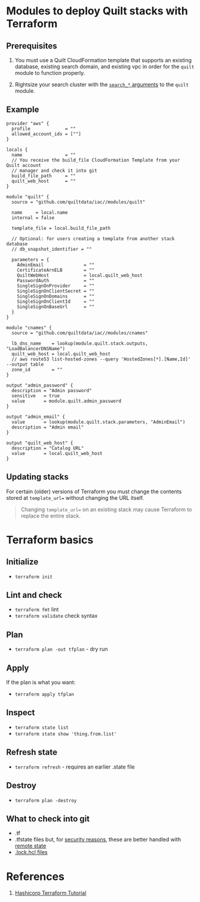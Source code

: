 # Modules to deploy Quilt stacks with Terraform

## Prerequisites

1. You must use a Quilt CloudFormation template that supports an existing database,
existing search domain, and existing vpc in order for the  `quilt` module to
function properly.

1. Rightsize your search cluster with the
[`search_*` arguments](./modules/quilt/variables.tf)
to the `quilt` module.

## Example

```hcl
provider "aws" {
  profile             = ""
  allowed_account_ids = [""]
}

locals {
  name                = ""
  // You receive the build_file CloudFormation Template from your Quilt account
  // manager and check it into git
  build_file_path     = ""
  quilt_web_host      = ""
}

module "quilt" {
  source = "github.com/quiltdata/iac//modules/quilt"

  name     = local.name
  internal = false

  template_file = local.build_file_path

  // Optional: for users creating a template from another stack database
  // db_snapshot_identifier = ""

  parameters = {
    AdminEmail               = ""
    CertificateArnELB        = ""
    QuiltWebHost             = local.quilt_web_host
    PasswordAuth             = ""
    SingleSignOnProvider     = ""
    SingleSignOnClientSecret = ""
    SingleSignOnDomains      = ""
    SingleSignOnClientId     = ""
    SingleSignOnBaseUrl      = ""
  }
}

module "cnames" {
  source = "github.com/quiltdata/iac//modules/cnames"

  lb_dns_name    = lookup(module.quilt.stack.outputs, "LoadBalancerDNSName")
  quilt_web_host = local.quilt_web_host
  // aws route53 list-hosted-zones --query 'HostedZones[*].[Name,Id]' --output table
  zone_id        = ""
}

output "admin_password" {
  description = "Admin password"
  sensitive   = true
  value       = module.quilt.admin_password
}

output "admin_email" {
  value       = lookup(module.quilt.stack.parameters, "AdminEmail")
  description = "Admin email"
}

output "quilt_web_host" {
  description = "Catalog URL"
  value       = local.quilt_web_host
}
```

## Updating stacks

For certain (older) versions of Terraform you must change the contents stored 
at `template_url=` without changing the URL itself.

> Changing `template_url=` on an existing stack may cause Terraform to
> replace the entire stack.

# Terraform basics

## Initialize
* `terraform init`

## Lint and check
* `terraform fmt` lint
* `terraform validate` check syntax

## Plan
* `terraform plan -out tfplan` - dry run

## Apply
If the plan is what you want:
* `terraform apply tfplan`

## Inspect
* `terraform state list`
* `terraform state show 'thing.from.list'`

## Refresh state
* `terraform refresh` - requires an earlier .state file

## Destroy
* `terraform plan -destroy`

## What to check into git
* .tf
* .tfstate files but,
for [security reasons](https://stackoverflow.com/questions/38486335/should-i-commit-tfstate-files-to-git),
these are better handled with
[remote state](https://developer.hashicorp.com/terraform/language/state/remote)
* [.lock.hcl files](https://stackoverflow.com/questions/67963719/should-terraform-lock-hcl-be-included-in-the-gitignore-file)

# References
1. [Hashicorp Terraform Tutorial](https://developer.hashicorp.com/terraform/tutorials/aws-get-started/aws-build)
